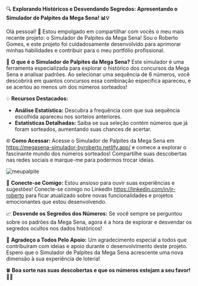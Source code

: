 🔍 **Explorando Históricos e Desvendando Segredos: Apresentando o Simulador de Palpites da Mega Sena! 📊💡**

Olá pessoal! 👋 Estou empolgado em compartilhar com vocês o meu mais recente projeto: o Simulador de Palpites da Mega Sena! Sou o Roberto Gomes, e este projeto foi cuidadosamente desenvolvido para aprimorar minhas habilidades e contribuir para o meu portfólio profissional.

🚀 **O que é o Simulador de Palpites da Mega Sena?**
Este simulador é uma ferramenta especializada para explorar o histórico dos concursos da Mega Sena e analisar padrões. Ao selecionar uma sequência de 6 números, você descobrirá em quantos concursos essa combinação específica apareceu, e se acertou ao menos um dos números sorteados!

💡 **Recursos Destacados:**
- **Análise Estatística:** Descubra a frequência com que sua sequência escolhida apareceu nos sorteios anteriores.
- **Estatísticas Detalhadas:** Saiba se sua seleção contém números que já foram sorteados, aumentando suas chances de acertar.

🌐 **Como Acessar:**
Acesse o Simulador de Palpites da Mega Sena em https://megasena-simulador-byroberto.netlify.app/ e comece a explorar o fascinante mundo dos números sorteados! Compartilhe suas descobertas nas redes sociais e marque-me para podermos trocar ideias.

![meupalpite](https://github.com/jr-roberto/meupalpite/assets/91014834/8d51bddd-a976-431b-801a-2dcf41b27011)

🔗 **Conecte-se Comigo:**
Estou ansioso para ouvir suas experiências e sugestões! Conecte-se comigo no LinkedIn https://linkedin.com/in/jr-roberto para ficar atualizado sobre novas funcionalidades e projetos emocionantes que estou desenvolvendo.

📈 **Desvende os Segredos dos Números:**
Se você sempre se perguntou sobre os padrões da Mega Sena, agora é a hora de explorar e desvendar os segredos ocultos nos dados históricos!

🙏 **Agradeço a Todos Pelo Apoio:**
Um agradecimento especial a todos que contribuíram com ideias e apoio durante o desenvolvimento deste projeto. Espero que o Simulador de Palpites da Mega Sena acrescente uma nova dimensão à sua experiência de loteria!

🍀 **Boa sorte nas suas descobertas e que os números estejam a seu favor! 💼🎉**

